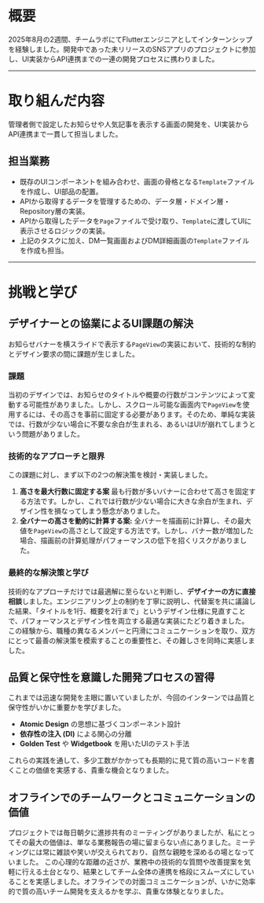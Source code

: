 # 概要

2025年8月の2週間、チームラボにてFlutterエンジニアとしてインターンシップを経験しました。開発中であった未リリースのSNSアプリのプロジェクトに参加し、UI実装からAPI連携までの一連の開発プロセスに携わりました。

---
# 取り組んだ内容

管理者側で設定したお知らせや人気記事を表示する画面の開発を、UI実装からAPI連携まで一貫して担当しました。

## 担当業務
* 既存のUIコンポーネントを組み合わせ、画面の骨格となる`Template`ファイルを作成し、UI部品の配置。
* APIから取得するデータを管理するための、データ層・ドメイン層・Repository層の実装。
* APIから取得したデータを`Page`ファイルで受け取り、`Template`に渡してUIに表示させるロジックの実装。
* 上記のタスクに加え、DM一覧画面およびDM詳細画面の`Template`ファイルを作成も担当。

---
# 挑戦と学び

## デザイナーとの協業によるUI課題の解決

お知らせバナーを横スライドで表示する`PageView`の実装において、技術的な制約とデザイン要求の間に課題が生じました。

### 課題
当初のデザインでは、お知らせのタイトルや概要の行数がコンテンツによって変動する可能性がありました。しかし、スクロール可能な画面内で`PageView`を使用するには、その高さを事前に固定する必要があります。そのため、単純な実装では、行数が少ない場合に不要な余白が生まれる、あるいはUIが崩れてしまうという問題がありました。

### 技術的なアプローチと限界
この課題に対し、まず以下の2つの解決策を検討・実装しました。
1.  **高さを最大行数に固定する案**
最も行数が多いバナーに合わせて高さを固定する方法です。しかし、これでは行数が少ない場合に大きな余白が生まれ、デザイン性を損なってしまう懸念がありました。
2.  **全バナーの高さを動的に計算する案:**
全バナーを描画前に計算し、その最大値を`PageView`の高さとして設定する方法です。しかし、バナー数が増加した場合、描画前の計算処理がパフォーマンスの低下を招くリスクがありました。

### 最終的な解決策と学び
技術的なアプローチだけでは最適解に至らないと判断し、**デザイナーの方に直接相談**しました。エンジニアリング上の制約を丁寧に説明し、代替案を共に議論した結果、「タイトルを1行、概要を2行まで」というデザイン仕様に見直すことで、パフォーマンスとデザイン性を両立する最適な実装にたどり着きました。
この経験から、職種の異なるメンバーと円滑にコミュニケーションを取り、双方にとって最善の解決策を模索することの重要性と、その難しさを同時に実感しました。


## 品質と保守性を意識した開発プロセスの習得

これまでは迅速な開発を主眼に置いていましたが、今回のインターンでは品質と保守性がいかに重要かを学びました。

* **Atomic Design** の思想に基づくコンポーネント設計
* **依存性の注入 (DI)** による関心の分離
* **Golden Test** や **Widgetbook** を用いたUIのテスト手法

これらの実践を通して、多少工数がかかっても長期的に見て質の高いコードを書くことの価値を実感する、貴重な機会となりました。

## オフラインでのチームワークとコミュニケーションの価値

プロジェクトでは毎日朝夕に進捗共有のミーティングがありましたが、私にとってその最大の価値は、単なる業務報告の場に留まらない点にありました。ミーティングには常に雑談や笑いが交えられており、自然な親睦を深めるの場となっていました。
この心理的な距離の近さが、業務中の技術的な質問や改善提案を気軽に行える土台となり、結果としてチーム全体の連携を格段にスムーズにしていることを実感しました。オフラインでの対面コミュニケーションが、いかに効率的で質の高いチーム開発を支えるかを学ぶ、貴重な体験となりました。
